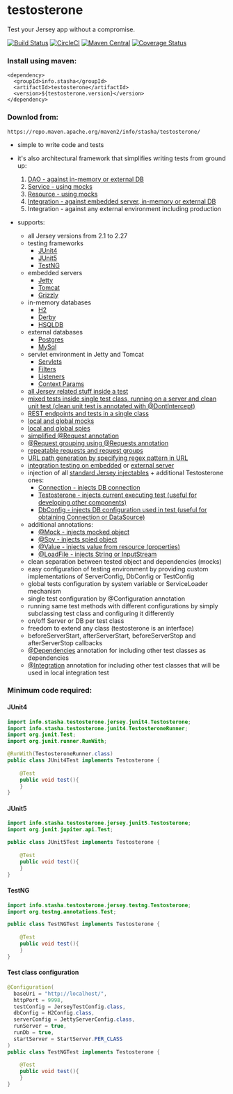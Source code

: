 # testosterone
Test your Jersey app without a compromise.

[![Build Status](https://travis-ci.org/stasha/testosterone.svg?branch=master)](https://travis-ci.org/stasha/testosterone)
[![CircleCI](https://circleci.com/gh/stasha/testosterone/tree/master.svg?style=svg)](https://circleci.com/gh/stasha/testosterone/tree/master)
[![Maven Central](https://maven-badges.herokuapp.com/maven-central/info.stasha/testosterone/badge.svg)](https://maven-badges.herokuapp.com/maven-central/info.stasha/testosterone)
[![Coverage Status](https://coveralls.io/repos/github/stasha/testosterone/badge.svg)](https://coveralls.io/github/stasha/testosterone)

### Install using maven:
```
<dependency>
  <groupId>info.stasha</groupId>
  <artifactId>testosterone</artifactId>
  <version>${testosterone.version}</version>
</dependency>
```
### Downlod from: 
```
https://repo.maven.apache.org/maven2/info/stasha/testosterone/
```

- simple to write code and tests 

- it's also architectural framework that simplifies writing tests from ground up: 
    1. [DAO - against in-memory or external DB](https://github.com/stasha/testosterone/blob/master/src/test/java/info/stasha/testosterone/jersey/junit4/integration/test/task/dao/TaskDaoTest.java)
    2. [Service - using mocks](https://github.com/stasha/testosterone/blob/master/src/test/java/info/stasha/testosterone/jersey/junit4/integration/test/task/service/TaskServiceTest.java)
    3. [Resource - using mocks](https://github.com/stasha/testosterone/blob/master/src/test/java/info/stasha/testosterone/jersey/junit4/integration/test/task/resource/TaskResourceTest.java)
    4. [Integration - against embedded server, in-memory or external DB](https://github.com/stasha/testosterone/blob/master/src/test/java/info/stasha/testosterone/jersey/junit4/integration/test/TaskEndpointIntegrationTest.java)
    5. Integration - against any external environment including production

- supports:
    - all Jersey versions from 2.1 to 2.27
    - testing frameworks 
        - [JUnit4](https://github.com/stasha/testosterone/tree/master/src/main/java/info/stasha/testosterone/jersey/junit4) 
        - [JUnit5](https://github.com/stasha/testosterone/tree/master/src/main/java/info/stasha/testosterone/jersey/junit5)
        - [TestNG](https://github.com/stasha/testosterone/tree/master/src/main/java/info/stasha/testosterone/jersey/testng)
    - embedded servers 
        - [Jetty](https://github.com/stasha/testosterone/blob/master/src/main/java/info/stasha/testosterone/servers/JettyServerConfig.java)
        - [Tomcat](https://github.com/stasha/testosterone/blob/master/src/main/java/info/stasha/testosterone/servers/TomcatServerConfig.java)
        - [Grizzly](https://github.com/stasha/testosterone/blob/master/src/main/java/info/stasha/testosterone/servers/GrizzlyServerConfig.java) 
    - in-memory databases 
        - [H2](https://github.com/stasha/testosterone/blob/master/src/main/java/info/stasha/testosterone/db/H2Config.java)
        - [Derby](https://github.com/stasha/testosterone/blob/master/src/main/java/info/stasha/testosterone/db/DerbyConfig.java)
        - [HSQLDB](https://github.com/stasha/testosterone/blob/master/src/main/java/info/stasha/testosterone/db/HsqlDbConfig.java)
    - external databases 
        - [Postgres](https://github.com/stasha/testosterone/blob/master/src/main/java/info/stasha/testosterone/db/PostgresConfig.java) 
        - [MySql](https://github.com/stasha/testosterone/blob/master/src/main/java/info/stasha/testosterone/db/MySqlConfig.java) 
    - servlet environment in Jetty and Tomcat
        - [Servlets](https://github.com/stasha/testosterone/blob/master/src/test/java/info/stasha/testosterone/jersey/junit4/servlet/ServletJettyTest.java)
        - [Filters](https://github.com/stasha/testosterone/blob/master/src/test/java/info/stasha/testosterone/jersey/junit4/servlet/servletfilter/ServletFilterJettyTest.java)
        - [Listeners](https://github.com/stasha/testosterone/blob/master/src/test/java/info/stasha/testosterone/jersey/junit4/servlet/servletlistener/ServletListenerJettyTest.java)
        - [Context Params](https://github.com/stasha/testosterone/blob/master/src/test/java/info/stasha/testosterone/jersey/junit4/servlet/servletcontextparams/ServletContextParamsJettyTest.java)
    - [all Jersey related stuff inside a test](https://github.com/stasha/testosterone/blob/master/src/test/java/info/stasha/testosterone/jersey/junit4/jersey/injectables/InjectablesTest.java)
    - [mixed tests inside single test class, running on a server and clean unit test (clean unit test is annotated with @DontIntercept)](https://github.com/stasha/testosterone/blob/master/src/test/java/info/stasha/testosterone/jersey/junit4/jersey/injectables/InjectTestTest.java)
    - [REST endpoints and tests in a single class](https://github.com/stasha/testosterone/blob/master/src/test/java/info/stasha/testosterone/jersey/junit4/jersey/HttpMethodsTest.java)
    - [local and global mocks](https://github.com/stasha/testosterone/blob/master/src/test/java/info/stasha/testosterone/jersey/junit4/jersey/injectables/MockInjectTest.java)
    - [local and global spies](https://github.com/stasha/testosterone/blob/master/src/test/java/info/stasha/testosterone/jersey/junit4/jersey/injectables/SpyInjectTest.java)
    - [simplified @Request annotation](https://github.com/stasha/testosterone/blob/master/src/test/java/info/stasha/testosterone/jersey/junit4/jersey/request/RequestTest.java)
    - [@Request grouping using @Requests annotation](https://github.com/stasha/testosterone/blob/master/src/test/java/info/stasha/testosterone/jersey/junit4/jersey/request/RequestTest.java)
    - [repeatable requests and request groups](https://github.com/stasha/testosterone/blob/master/src/test/java/info/stasha/testosterone/jersey/junit4/jersey/request/RequestTest.java)
    - [URL path generation by specifying regex pattern in URL](https://github.com/stasha/testosterone/blob/master/src/test/java/info/stasha/testosterone/jersey/junit4/jersey/request/RequestTest.java)
    - [integration testing on embedded](https://github.com/stasha/testosterone/blob/master/src/test/java/info/stasha/testosterone/jersey/junit4/integration/test/TaskEndpointIntegrationTest.java) or [external server](https://github.com/stasha/testosterone/blob/master/src/test/java/info/stasha/testosterone/jersey/junit4/jersey/request/ExternalBaseUriWithCustomJerseyPathTest.java)
    - injection of all [standard Jersey injectables](https://github.com/stasha/testosterone/blob/master/src/test/java/info/stasha/testosterone/jersey/junit4/jersey/injectables/InjectablesTest.java) + additional Testosterone ones:
        - [Connection - injects DB connection](https://github.com/stasha/testosterone/blob/master/src/test/java/info/stasha/testosterone/jersey/junit4/integration/test/task/dao/TaskDaoTest.java)
        - [Testosterone - injects current executing test (useful for developing other components)](https://github.com/stasha/testosterone/blob/master/src/main/java/info/stasha/testosterone/jersey/inject/SpyInjectionResolver.java)
        - [DbConfig - injects DB configuration used in test (useful for obtaining Connection or DataSource)](https://github.com/stasha/testosterone/blob/master/src/test/java/info/stasha/testosterone/jersey/junit4/db/HsqlDbConfigTest.java)
    - additional annotations:
        - [@Mock - injects mocked object](https://github.com/stasha/testosterone/blob/master/src/test/java/info/stasha/testosterone/jersey/junit4/jersey/injectables/MockInjectTest.java)
        - [@Spy - injects spied object](https://github.com/stasha/testosterone/blob/master/src/test/java/info/stasha/testosterone/jersey/junit4/jersey/injectables/SpyInjectTest.java)
        - [@Value - injects value from resource (properties)](https://github.com/stasha/testosterone/blob/master/src/test/java/info/stasha/testosterone/jersey/junit4/jersey/injectables/ValueInjectionTest.java)
        - [@LoadFile - injects String or InputStream](https://github.com/stasha/testosterone/blob/master/src/test/java/info/stasha/testosterone/jersey/junit4/jersey/injectables/LoadFileTest.java)
    - clean separation between tested object and dependencies (mocks)
    - easy configuration of testing environment by providing custom implementations of ServerConfig, DbConfig or TestConfig
    - global tests configuration by system variable or ServiceLoader mechanism
    - single test configuration by @Configuration annotation
    - running same test methods with different configurations by simply subclassing test class and configuring it differently
    - on/off Server or DB per test class
    - freedom to extend any class (testosterone is an interface)
    - beforeServerStart, afterServerStart, beforeServerStop and afterServerStop callbacks
    - [@Dependencies](https://github.com/stasha/testosterone/blob/master/src/test/java/info/stasha/testosterone/jersey/junit4/integration/test/task/dao/TaskDaoTest.java) annotation for including other test classes as dependencies
    - [@Integration](https://github.com/stasha/testosterone/blob/master/src/test/java/info/stasha/testosterone/jersey/junit4/integration/test/TaskEndpointIntegrationTest.java) annotation for including other test classes that will be used in local integration test

### Minimum code required:

#### JUnit4
```java
import info.stasha.testosterone.jersey.junit4.Testosterone;
import info.stasha.testosterone.junit4.TestosteroneRunner;
import org.junit.Test;
import org.junit.runner.RunWith;

@RunWith(TestosteroneRunner.class)
public class JUnit4Test implements Testosterone {
    
    @Test
    public void test(){
    }
}
```

#### JUnit5
```java
import info.stasha.testosterone.jersey.junit5.Testosterone;
import org.junit.jupiter.api.Test;

public class JUnit5Test implements Testosterone {
 
    @Test
    public void test(){
    }
}
```

#### TestNG
```java
import info.stasha.testosterone.jersey.testng.Testosterone;
import org.testng.annotations.Test;

public class TestNGTest implements Testosterone {
 
    @Test
    public void test(){
    }
}
```

#### Test class configuration
```java
@Configuration(
  baseUri = "http://localhost/", 
  httpPort = 9998, 
  testConfig = JerseyTestConfig.class, 
  dbConfig = H2Config.class, 
  serverConfig = JettyServerConfig.class, 
  runServer = true, 
  runDb = true, 
  startServer = StartServer.PER_CLASS
)
public class TestNGTest implements Testosterone {
 
    @Test
    public void test(){
    }
}
```

    
    



